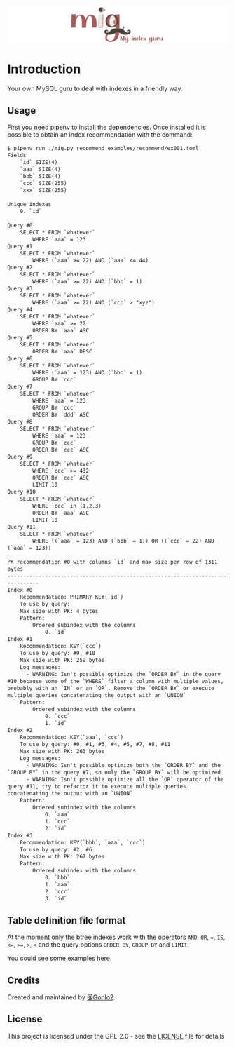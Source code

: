 ![](/assets/logo.readme.png?raw=true "my index guru logo")

# Introduction

Your own MySQL guru to deal with indexes in a friendly way.

## Usage

First you need [pipenv](https://pipenv.pypa.io/en/latest/#) to install the dependencies. Once installed it is possible to obtain an index recommendation with the command:

```shell
$ pipenv run ./mig.py recommend examples/recommend/ex001.toml 
Fields
    `id` SIZE(4)
    `aaa` SIZE(4)
    `bbb` SIZE(4)
    `ccc` SIZE(255)
    `xxx` SIZE(255)

Unique indexes
    0. `id`

Query #0
    SELECT * FROM `whatever`
        WHERE `aaa` = 123
Query #1
    SELECT * FROM `whatever`
        WHERE (`aaa` >= 22) AND (`aaa` <= 44)
Query #2
    SELECT * FROM `whatever`
        WHERE (`aaa` >= 22) AND (`bbb` = 1)
Query #3
    SELECT * FROM `whatever`
        WHERE (`aaa` >= 22) AND (`ccc` > "xyz")
Query #4
    SELECT * FROM `whatever`
        WHERE `aaa` >= 22
        ORDER BY `aaa` ASC
Query #5
    SELECT * FROM `whatever`
        ORDER BY `aaa` DESC
Query #6
    SELECT * FROM `whatever`
        WHERE (`aaa` = 123) AND (`bbb` = 1)
        GROUP BY `ccc`
Query #7
    SELECT * FROM `whatever`
        WHERE `aaa` = 123
        GROUP BY `ccc`
        ORDER BY `ddd` ASC
Query #8
    SELECT * FROM `whatever`
        WHERE `aaa` = 123
        GROUP BY `ccc`
        ORDER BY `ccc` ASC
Query #9
    SELECT * FROM `whatever`
        WHERE `ccc` >= 432
        ORDER BY `ccc` ASC
        LIMIT 10
Query #10
    SELECT * FROM `whatever`
        WHERE `ccc` in (1,2,3)
        ORDER BY `aaa` ASC
        LIMIT 10
Query #11
    SELECT * FROM `whatever`
        WHERE ((`aaa` = 123) AND (`bbb` = 1)) OR ((`ccc` = 22) AND (`aaa` = 123))

PK recommendation #0 with columns `id` and max size per row of 1311 bytes
--------------------------------------------------------------------------------
Index #0
    Recommendation: PRIMARY KEY(`id`)
    To use by query:
    Max size with PK: 4 bytes
    Pattern:
        Ordered subindex with the columns
            0. `id`
Index #1
    Recommendation: KEY(`ccc`)
    To use by query: #9, #10
    Max size with PK: 259 bytes
    Log messages:
      - WARNING: Isn't possible optimize the `ORDER BY` in the query #10 because some of the `WHERE` filter a column with multiple values, probably with an `IN` or an `OR`. Remove the `ORDER BY` or execute multiple queries concatenating the output with an `UNION`
    Pattern:
        Ordered subindex with the columns
            0. `ccc`
            1. `id`
Index #2
    Recommendation: KEY(`aaa`, `ccc`)
    To use by query: #0, #1, #3, #4, #5, #7, #8, #11
    Max size with PK: 263 bytes
    Log messages:
      - WARNING: Isn't possible optimize both the `ORDER BY` and the `GROUP BY` in the query #7, so only the `GROUP BY` will be optimized
      - WARNING: Isn't possible optimize all the `OR` operator of the query #11, try to refactor it to execute multiple queries concatenating the output with an `UNION`
    Pattern:
        Ordered subindex with the columns
            0. `aaa`
            1. `ccc`
            2. `id`
Index #3
    Recommendation: KEY(`bbb`, `aaa`, `ccc`)
    To use by query: #2, #6
    Max size with PK: 267 bytes
    Pattern:
        Ordered subindex with the columns
            0. `bbb`
            1. `aaa`
            2. `ccc`
            3. `id`
```

## Table definition file format

At the moment only the btree indexes work with the operators `AND`, `OR`, `=`, `IS`, `<=`, `>=`, `>`, `<` and the query options `ORDER BY`, `GROUP BY` and `LIMIT`.

You could see some examples [here](./examples/recommend/).

## Credits

Created and maintained by [@Gonlo2](https://github.com/Gonlo2/).

## License

This project is licensed under the GPL-2.0 - see the [LICENSE](LICENSE) file for details
